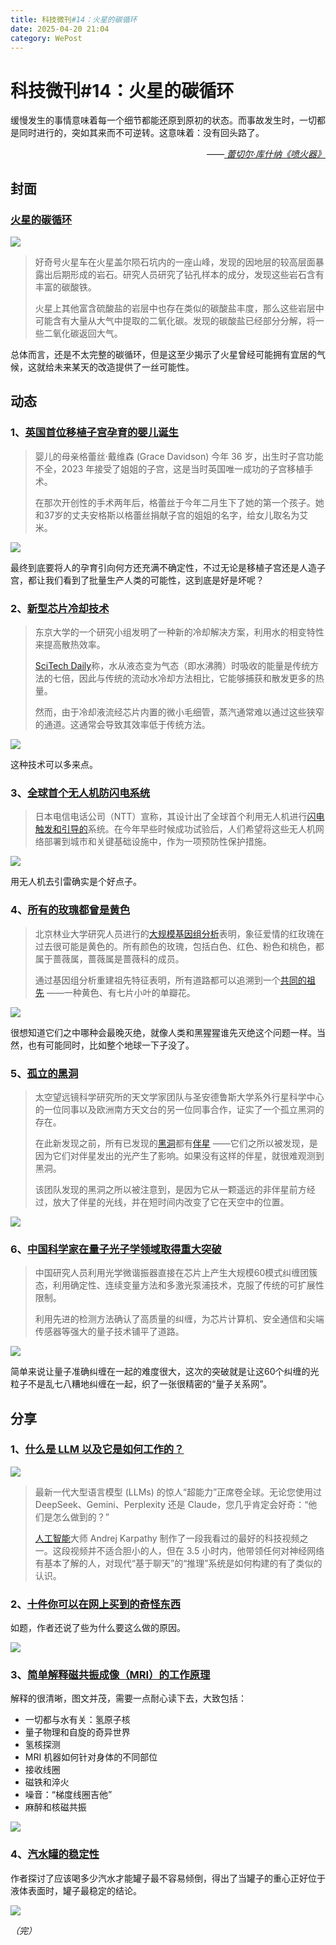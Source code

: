 ```yaml
---
title: 科技微刊#14：火星的碳循环
date: 2025-04-20 21:04
category: WePost
---
```

# 科技微刊#14：火星的碳循环

<!--Yusuol-->
缓慢发生的事情意味着每一个细节都能还原到原初的状态。而事故发生时，一切都是同时进行的，突如其来而不可逆转。这意味着：没有回头路了。
<div style="text-align: right; font-style: italic;">
  ——<a href="https://book.douban.com/subject/26787945/">
		蕾切尔·库什纳《喷火器》
  </a>
</div>
<!--Yusuol-->

## 封面

### [火星的碳循环](https://www.science.org/doi/10.1126/science.ado9966)

![](https://techdaily.oss-cn-shanghai.aliyuncs.com/14/1401.jpeg)

> 好奇号火星车在火星盖尔陨石坑内的一座山峰，发现的因地层的较高层面暴露出后期形成的岩石。研究人员研究了钻孔样本的成分，发现这些岩石含有丰富的碳酸铁。
> 
> 火星上其他富含硫酸盐的岩层中也存在类似的碳酸盐丰度，那么这些岩层中可能含有大量从大气中提取的二氧化碳。发现的碳酸盐已经部分分解，将一些二氧化碳返回大气。

总体而言，还是不太完整的碳循环，但是这至少揭示了火星曾经可能拥有宜居的气候，这就给未来某天的改造提供了一丝可能性。

## 动态

### 1、[英国首位移植子宫孕育的婴儿诞生](https://www.bbc.com/news/articles/c78jd517z87o)

> 婴儿的母亲格蕾丝·戴维森 (Grace Davidson) 今年 36 岁，出生时子宫功能不全，2023 年接受了姐姐的子宫，这是当时英国唯一成功的子宫移植手术。
> 
> 在那次开创性的手术两年后，格蕾丝于今年二月生下了她的第一个孩子。她和37岁的丈夫安格斯以格蕾丝捐献子宫的姐姐的名字，给女儿取名为艾米。

![](https://techdaily.oss-cn-shanghai.aliyuncs.com/14/1402.webp)

最终到底要将人的孕育引向何方还充满不确定性，不过无论是移植子宫还是人造子宫，都让我们看到了批量生产人类的可能性，这到底是好是坏呢？

### 2、[新型芯片冷却技术](https://www.tomshardware.com/pc-components/liquid-cooling/researchers-develop-two-phase-cooling-technique-that-dissipates-7x-more-heat)

> 东京大学的一个研究小组发明了一种新的冷却解决方案，利用水的相变特性来提高散热效率。 
> 
> [SciTech Daily](https://scitechdaily.com/boiling-water-meets-microchips-the-3d-cooling-breakthrough-thats-7x-faster/)称，水从液态变为气态（即水沸腾）时吸收的能量是传统方法的七倍，因此与传统的流动水冷却方法相比，它能够捕获和散发更多的热量。
> 
> 然而，由于冷却液流经芯片内置的微小毛细管，蒸汽通常难以通过这些狭窄的通道。这通常会导致其效率低于传统方法。

![](https://techdaily.oss-cn-shanghai.aliyuncs.com/14/1403.webp)

这种技术可以多来点。

### 3、[全球首个无人机防闪电系统](https://www.tomshardware.com/tech-industry/worlds-first-drone-system-for-fighting-lightning-protects-cities-and-infrastructure)

> 日本电信电话公司（NTT）宣称，其设计出了全球首个利用无人机进行[闪电触发和引导的](https://group.ntt/jp/newsrelease/2025/04/18/250418a.html)系统。在今年早些时候成功试验后，人们希望将这些无人机网络部署到城市和关键基础设施中，作为一项预防性保护措施。

![](https://techdaily.oss-cn-shanghai.aliyuncs.com/14/1404.webp)

用无人机去引雷确实是个好点子。

### 4、[所有的玫瑰都曾是黄色](https://phys.org/news/2025-04-red-pink-white-roses-yellow.html)

> 北京林业大学研究人员进行的[大规模基因组分析](https://www.nature.com/articles/s41477-025-01955-5)表明，象征爱情的红玫瑰在过去很可能是黄色的。所有颜色的玫瑰，包括白色、红色、粉色和桃色，都属于蔷薇属，蔷薇属是蔷薇科的成员。
> 
> 通过基因组分析重建祖先特征表明，所有道路都可以追溯到一个[共同的祖先](https://phys.org/tags/common+ancestor/) ——一种黄色、有七片小叶的单瓣花。

![](https://techdaily.oss-cn-shanghai.aliyuncs.com/14/1405.jpg)

很想知道它们之中哪种会最晚灭绝，就像人类和黑猩猩谁先灭绝这个问题一样。当然，也有可能同时，比如整个地球一下子没了。

### 5、[孤立的黑洞](https://phys.org/news/2025-04-astronomers-lone-black-hole.html)

> 太空望远镜科学研究所的天文学家团队与圣安德鲁斯大学系外行星科学中心的一位同事以及欧洲南方天文台的另一位同事合作，证实了一个孤立黑洞的存在。
> 
> 在此新发现之前，所有已发现的[黑洞](https://phys.org/tags/black+holes/)都有[伴星](https://phys.org/tags/companion+star/) ——它们之所以被发现，是因为它们对伴星发出的光产生了影响。如果没有这样的伴星，就很难观测到黑洞。
> 
> 该团队发现的黑洞之所以被注意到，是因为它从一颗遥远的非伴星前方经过，放大了伴星的光线，并在短时间内改变了它在天空中的位置。

![](https://techdaily.oss-cn-shanghai.aliyuncs.com/14/1406.jpg)

### 6、[中国科学家在量子光子学领域取得重大突破](https://scitechdaily.com/lasers-in-a-loop-how-a-micro-ring-just-shattered-quantum-limits/)

> 中国研究人员利用光学微谐振器直接在芯片上产生大规模60模式纠缠团簇态，利用确定性、连续变量方法和多激光泵浦技术，克服了传统的可扩展性限制。
> 
> 利用先进的检测方法确认了高质量的纠缠，为芯片计算机、安全通信和尖端传感器等强大的量子技术铺平了道路。

![](https://techdaily.oss-cn-shanghai.aliyuncs.com/14/1407.webp)

简单来说让量子准确纠缠在一起的难度很大，这次的突破就是让这60个纠缠的光粒子不是乱七八糟地纠缠在一起，织了一张很精密的“量子关系网”。



## 分享
### 1、[什么是 LLM 以及它是如何工作的？](https://www.extremetech.com/computing/what-is-an-llm-and-how-does-it-work)

![](https://techdaily.oss-cn-shanghai.aliyuncs.com/14/1408.jpg)

> 最新一代大型语言模型 (LLMs) 的惊人“超能力”正席卷全球。无论您使用过 DeepSeek、Gemini、Perplexity 还是 Claude，您几乎肯定会好奇：“他们是怎么做到的？”
> 
> [人工智能](https://www.extremetech.com/computing/what-is-ai-artificial-intelligence-generative-ai)大师 Andrej Karpathy 制作了一段我看过的最好的科技视频之一。这段视频并不适合胆小的人，但在 3.5 小时内，他带领任何对神经网络有基本了解的人，对现代“基于聊天”的“推理”系统是如何构建的有了类似的认识。

### 2、[十件你可以在网上买到的奇怪东西](https://www.hillelwayne.com/post/weird-things-you-can-buy/)

如题，作者还说了些为什么要这么做的原因。

![](https://techdaily.oss-cn-shanghai.aliyuncs.com/14/1409.jpg)

### 3、[简单解释磁共振成像（MRI）的工作原理](https://www.howequipmentworks.com/mri_basics/)

解释的很清晰，图文并茂，需要一点耐心读下去，大致包括：
- 一切都与水有关：氢原子核
- 量子物理和自旋的奇异世界
- 氢核探测
- MRI 机器如何针对身体的不同部位
- 接收线圈
- 磁铁和淬火
- 噪音：“梯度线圈吉他”
- 麻醉和核磁共振

![](https://techdaily.oss-cn-shanghai.aliyuncs.com/14/1410.jpg)

### 4、[汽水罐的稳定性](https://datagenetics.com/blog/march12021/index.html)

作者探讨了应该喝多少汽水才能罐子最不容易倾倒，得出了当罐子的重心正好位于液体表面时，罐子最稳定的结论。

![](https://techdaily.oss-cn-shanghai.aliyuncs.com/14/1411.png)

_（完）_